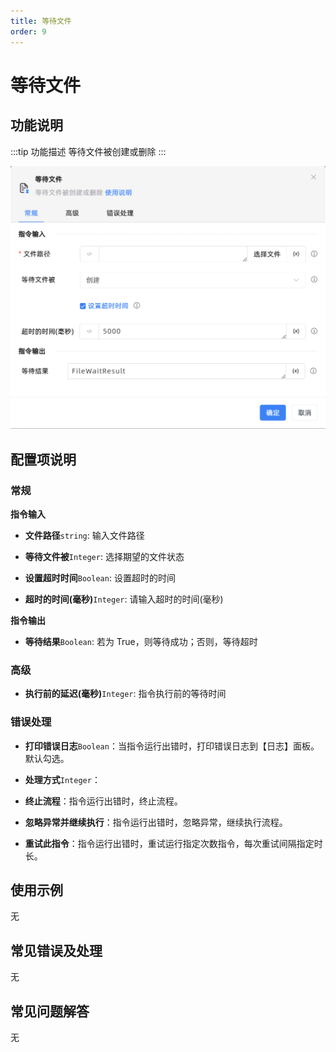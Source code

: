 ```yaml
---
title: 等待文件
order: 9
---
```


# 等待文件

## 功能说明

:::tip 功能描述
等待文件被创建或删除
:::

![等待文件](../../../assets/等待文件_command.png)

## 配置项说明

### 常规

**指令输入**

- **文件路径**`string`: 输入文件路径

- **等待文件被**`Integer`: 选择期望的文件状态

- **设置超时时间**`Boolean`: 设置超时的时间

- **超时的时间(毫秒)**`Integer`: 请输入超时的时间(毫秒)


**指令输出**

- **等待结果**`Boolean`: 若为 True，则等待成功；否则，等待超时

### 高级

- **执行前的延迟(毫秒)**`Integer`: 指令执行前的等待时间

### 错误处理

- **打印错误日志**`Boolean`：当指令运行出错时，打印错误日志到【日志】面板。默认勾选。

- **处理方式**`Integer`：

 - **终止流程**：指令运行出错时，终止流程。

 - **忽略异常并继续执行**：指令运行出错时，忽略异常，继续执行流程。

 - **重试此指令**：指令运行出错时，重试运行指定次数指令，每次重试间隔指定时长。

## 使用示例
无

## 常见错误及处理

无

## 常见问题解答

无


